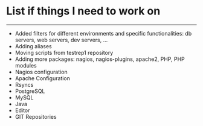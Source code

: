 # List if things I need to work on
---
- Added filters for different environments and specific functionalities: db servers, web servers, dev servers, ...
- Adding aliases
- Moving scripts from testrep1 repository
- Adding more packages: nagios, nagios-plugins, apache2, PHP, PHP modules
- Nagios configuration
- Apache Configuration
- Rsyncs
- PostgreSQL
- MySQL
- Java
- Editor
- GIT Repositories

